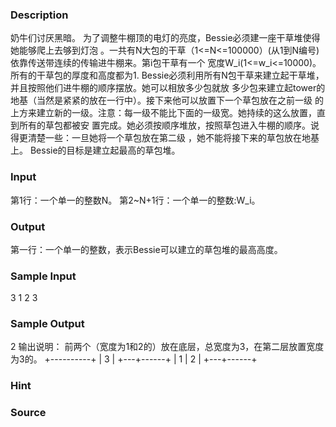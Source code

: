 
### Description
奶牛们讨厌黑暗。 为了调整牛棚顶的电灯的亮度，Bessie必须建一座干草堆使得她能够爬上去够到灯泡 。一共有N大包的干草（1<=N<=100000）(从1到N编号)依靠传送带连续的传输进牛棚来。第i包干草有一个 宽度W_i(1<=w_i<=10000)。所有的干草包的厚度和高度都为1. Bessie必须利用所有N包干草来建立起干草堆，并且按照他们进牛棚的顺序摆放。她可以相放多少包就放 多少包来建立起tower的地基（当然是紧紧的放在一行中）。接下来他可以放置下一个草包放在之前一级 的上方来建立新的一级。注意：每一级不能比下面的一级宽。她持续的这么放置，直到所有的草包都被安 置完成。她必须按顺序堆放，按照草包进入牛棚的顺序。说得更清楚一些：一旦她将一个草包放在第二级 ，她不能将接下来的草包放在地基上。 Bessie的目标是建立起最高的草包堆。
### Input
第1行：一个单一的整数N。 第2~N+1行：一个单一的整数:W_i。
### Output
第一行：一个单一的整数，表示Bessie可以建立的草包堆的最高高度。
### Sample Input
3
1
2
3


### Sample Output
2
输出说明：
前两个（宽度为1和2的）放在底层，总宽度为3，在第二层放置宽度为3的。
           +----------+
           |    3     |
           +---+------+
           | 1 |   2  |
           +---+------+

### Hint

### Source

